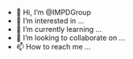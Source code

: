 - 👋 Hi, I’m @IMPDGroup
- 👀 I’m interested in ...
- 🌱 I’m currently learning ...
- 💞️ I’m looking to collaborate on ...
- 📫 How to reach me ...

<!---
IMPDGroup/IMPDGroup is a ✨ special ✨ repository because its `README.md` (this file) appears on your GitHub profile.
You can click the Preview link to take a look at your changes.
--->
